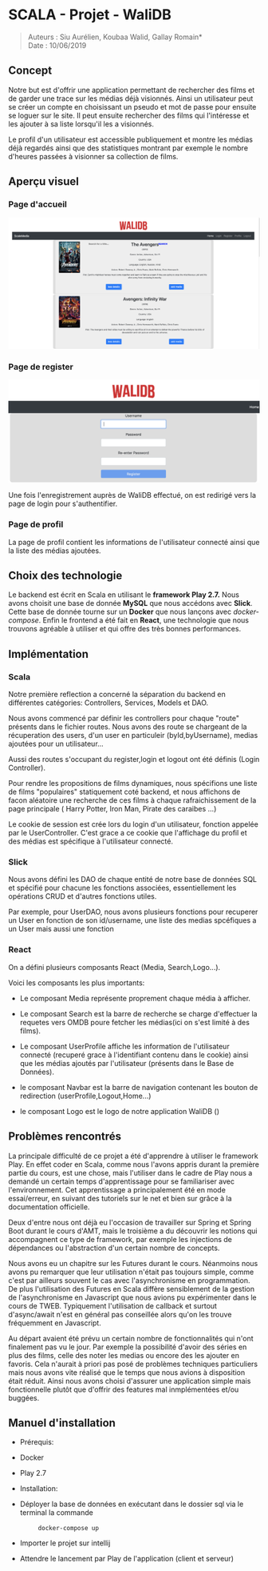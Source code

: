 # SCALA - Projet - WaliDB

>Auteurs : Siu Aurélien, Koubaa Walid, Gallay Romain*	
> Date : 10/06/2019

## Concept

Notre but est d'offrir une application permettant de rechercher des films et de garder une trace sur les médias déjà visionnés. Ainsi un utilisateur peut se créer un compte en choisissant un pseudo et mot de passe pour ensuite se loguer sur le site. Il peut ensuite rechercher des films qui l'intéresse et les ajouter à sa liste lorsqu'il les a visionnés.

Le profil d'un utilisateur est accessible publiquement et montre les médias déjà regardés ainsi que des statistiques montrant par exemple le nombre d'heures passées à visionner sa collection de films.

## Aperçu visuel

### Page d'accueil

![alt](img/home.png)

### Page de register

![alt](img/register.png)

Une fois l'enregistrement auprès de WaliDB effectué, on est redirigé vers la page de login pour s'authentifier.

### Page de profil

La page de profil contient les informations de l'utilisateur connecté ainsi que la liste des médias ajoutées.

## Choix des technologie

Le backend est écrit en Scala en utilisant le **framework Play 2.7.** Nous avons choisit une base de donnée **MySQL** que nous accédons avec **Slick**. Cette base de donnée tourne sur un **Docker** que nous lançons avec *docker-compose*. Enfin le frontend a été fait en **React**, une technologie que nous trouvons agréable à utiliser et qui offre des très bonnes performances.

## Implémentation

### Scala

Notre première reflection a concerné la séparation du backend en différentes catégories: Controllers, Services, Models et DAO.

Nous avons commencé par définir les controllers pour chaque "route" présents dans le fichier routes.
Nous avons des route se chargeant de la récuperation des users, d'un user en particuleir (byId,byUsername), medias ajoutées pour un  utilisateur... 

Aussi des routes s'occupant du register,login et logout ont été définis (Login Controller).

Pour rendre les propositions de films dynamiques, nous spécifions une liste de films "populaires" statiquement coté backend, et nous affichons de facon aléatoire une recherche de ces films à chaque rafraichissement de la page principale ( Harry Potter, Iron Man, Pirate des caraibes ...) 


Le cookie de session est crée lors du login d'un utilisateur, fonction appelée par le UserController. C'est grace a ce cookie que l'affichage du profil et des médias est spécifique à l'utilisateur connecté.

### Slick

Nous avons défini les DAO de chaque entité de notre base de données SQL et spécifié pour chacune les fonctions associées, essentiellement les opérations CRUD et d'autres fonctions utiles.

Par exemple, pour UserDAO, nous avons plusieurs fonctions pour recuperer un User en fonction de son id/username, une liste des medias spcéfiques a un User mais aussi une fonction 

### React

On a  défini plusieurs composants React (Media, Search,Logo...).

Voici les composants les plus importants:

- Le composant Media représente proprement chaque média à afficher.

- Le composant Search est la barre de recherche se charge d'effectuer la requetes vers OMDB poure fetcher les médias(ici on s'est limité à des films).

- Le composant UserProfile affiche les information de l'utilisateur connecté (recuperé grace à l'identifiant contenu dans le cookie) ainsi que les médias ajoutés par l'utilisateur (présents dans le Base de Données).

- le composant Navbar est la barre de navigation contenant les bouton de redirection (userProfile,Logout,Home...)

- le composant Logo est le logo de notre application WaliDB ()



## Problèmes rencontrés

La principale difficulté de ce projet a été d'apprendre à utiliser le framework Play. En effet coder en Scala, comme nous l'avons appris durant la première partie du cours, est une chose, mais l'utiliser dans le cadre de Play nous a demandé un certain temps d'apprentissage pour se familiariser avec l'environnement. Cet apprentissage a principalement été en mode essai/erreur, en suivant des tutoriels sur le net et bien sur grâce à la documentation officielle.

Deux d'entre nous ont déjà eu l'occasion de travailler sur Spring et Spring Boot durant le cours d'AMT, mais le troisième a du découvrir les notions qui accompagnent ce type de framework, par exemple les injections de dépendances ou l'abstraction d'un certain nombre de concepts.

Nous avons eu un chapitre sur les Futures durant le cours. Néanmoins nous avons pu remarquer que leur utilisation n'était pas toujours simple, comme c'est par ailleurs souvent le cas avec l'asynchronisme en programmation. De plus l'utilisation des Futures en Scala diffère sensiblement de la gestion de l'asynchronisme en Javascript que nous avions pu expérimenter dans le cours de TWEB. Typiquement l'utilisation de callback et surtout d'async/await n'est en général pas conseillée alors qu'on les trouve fréquemment en Javascript.

Au départ avaient été prévu un certain nombre de fonctionnalités qui n'ont finalement pas vu le jour. Par exemple la possibilité d'avoir des séries en plus des films, celle des noter les medias ou encore des les ajouter en favoris. Cela n'aurait à priori pas posé de problèmes techniques particuliers mais nous avons vite réalisé que le temps que nous avions à disposition était réduit. Ainsi nous avons choisi d'assurer une application simple mais fonctionnelle plutôt que d'offrir des features mal inmplémentées et/ou buggées.

## Manuel d'installation

- Prérequis:

 -  Docker
 -  Play 2.7

- Installation:
 
 - Déployer la base de données en exécutant dans le dossier sql via le terminal la commande

 			docker-compose up
 		
 - Importer le projet sur intellij
 - Attendre le lancement par Play de l'application (client et serveur)